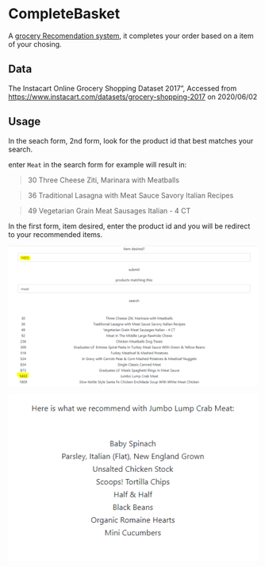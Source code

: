# CompleteBasket

A [grocery Recomendation system](https://complete-basket.herokuapp.com/), it completes your order based on a item of your chosing.

## Data 
The Instacart Online Grocery Shopping Dataset 2017”, Accessed from https://www.instacart.com/datasets/grocery-shopping-2017 on 
2020/06/02

## Usage

In the seach form, 2nd form, look for the product id that best matches your search. 

enter `Meat` in the search form for example will result in:
>30	Three Cheese Ziti, Marinara with Meatballs

>36	Traditional Lasagna with Meat Sauce Savory Italian Recipes

>49	Vegetarian Grain Meat Sausages Italian - 4 CT

In the first form, item desired, enter the product id and you will be redirect to your recommended items.

![Alt text](https://github.com/yassine-mhedhbi/CompleteBasket/blob/master/src/static/example.PNG?raw=true "Title")

![Alt text](https://github.com/yassine-mhedhbi/CompleteBasket/blob/master/src/static/result.PNG?raw=true "Title")



